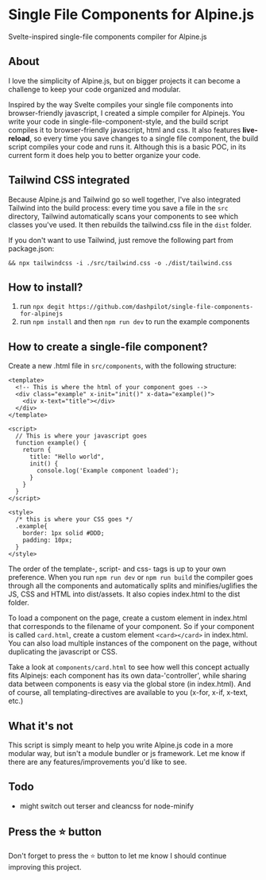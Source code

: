 # Single File Components for Alpine.js

Svelte-inspired single-file components compiler for Alpine.js

## About

I love the simplicity of Alpine.js, but on bigger projects it can become a challenge to keep your code organized and modular.

Inspired by the way Svelte compiles your single file components into browser-friendly javascript, I created a simple compiler for Alpinejs. You write your code in single-file-component-style, and the build script compiles it to browser-friendly javascript, html and css. It also features **live-reload**, so every time you save changes to a single file component, the build script compiles your code and runs it. Although this is a basic POC, in its current form it does help you to better organize your code.

## Tailwind CSS integrated

Because Alpine.js and Tailwind go so well together, I've also integrated Tailwind into the build process: every time you save a file in the `src` directory, Tailwind automatically scans your components to see which classes you've used. It then rebuilds the tailwind.css file in the `dist` folder.

If you don't want to use Tailwind, just remove the following part from package.json:

`&& npx tailwindcss -i ./src/tailwind.css -o ./dist/tailwind.css`

## How to install?

1.  run `npx degit https://github.com/dashpilot/single-file-components-for-alpinejs`
2.  run `npm install` and then `npm run dev` to run the example components

## How to create a single-file component?

Create a new .html file in `src/components`, with the following structure:

    <template>
      <!-- This is where the html of your component goes -->
      <div class="example" x-init="init()" x-data="example()">
        <div x-text="title"></div>
      </div>
    </template>

    <script>
      // This is where your javascript goes
      function example() {
        return {
          title: "Hello world",
          init() {
            console.log('Example component loaded');
          }
        }
      }
    </script>

    <style>
      /* this is where your CSS goes */
      .example{
        border: 1px solid #DDD;
        padding: 10px;
      }
    </style>

The order of the template-, script- and css- tags is up to your own preference. When you run `npm run dev` or `npm run build` the compiler goes through all the components and automatically splits and minifies/uglifies the JS, CSS and HTML into dist/assets. It also copies index.html to the dist folder.

To load a component on the page, create a custom element in index.html that corresponds to the filename of your component. So if your component is called `card.html`, create a custom element `<card></card>` in index.html. You can also load multiple instances of the component on the page, without duplicating the javascript or CSS.

Take a look at `components/card.html` to see how well this concept actually fits Alpinejs: each component has its own data-'controller', while sharing data between components is easy via the global store (in index.html). And of course, all templating-directives are available to you (x-for, x-if, x-text, etc.)

## What it's not

This script is simply meant to help you write Alpine.js code in a more modular way, but isn't a module bundler or js framework. Let me know if there are any features/improvements you'd like to see.

## Todo

-   might switch out terser and cleancss for node-minify

## Press the :star: button

Don't forget to press the :star: button to let me know I should continue improving this project.

